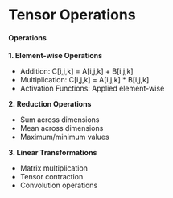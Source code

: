 # Tensor Operations

#### Operations

**1. Element-wise Operations**

* Addition: C\[i,j,k] = A\[i,j,k] + B\[i,j,k]
* Multiplication: C\[i,j,k] = A\[i,j,k] \* B\[i,j,k]
* Activation Functions: Applied element-wise

**2. Reduction Operations**

* Sum across dimensions
* Mean across dimensions
* Maximum/minimum values

**3. Linear Transformations**

* Matrix multiplication
* Tensor contraction
* Convolution operations
